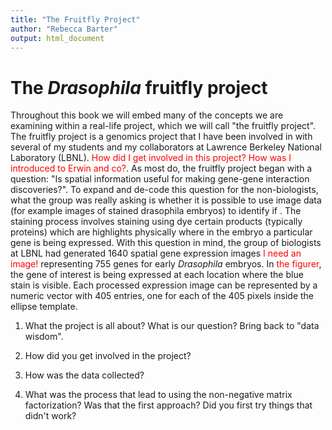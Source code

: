 ```yaml
---
title: "The Fruitfly Project"
author: "Rebecca Barter"
output: html_document
---
```


# The *Drasophila* fruitfly project

Throughout this book we will embed many of the concepts we are examining within a real-life project, which we will call "the fruitfly project". The fruitfly project is a genomics project that I have been involved in with several of my students and my collaborators at Lawrence Berkeley National Laboratory (LBNL). <FONT COLOR="red">How did I get involved in this project? How was I introduced to Erwin and co?</FONT>. As most do, the fruitfly project began with a question: "Is spatial information useful for making gene-gene interaction discoveries?". To expand and de-code this question for the non-biologists, what the group was really asking is whether it is possible to use image data (for example images of stained drasophila embryos) to identify if . The staining process involves staining using dye certain products (typically proteins) which are highlights physically where in the embryo a particular gene is being expressed.  With this question in mind, the group of biologists at LBNL had generated 1640 spatial gene expression images <FONT COLOR="red">I need an image!</FONT> representing 755 genes for early *Drasophila* embryos. In <FONT COLOR="red">the figurer</FONT>, the gene of interest is being expressed at each location where the blue stain is visible. Each processed expression image can be represented by a numeric vector with 405 entries, one for each of the 405 pixels inside the ellipse template.



1. What the project is all about? What is our question? Bring back to "data wisdom".

1. How did you get involved in the project?

1. How was the data collected?

1. What was the process that lead to using the non-negative matrix factorization? Was that the first approach? Did you first try things that didn't work?

